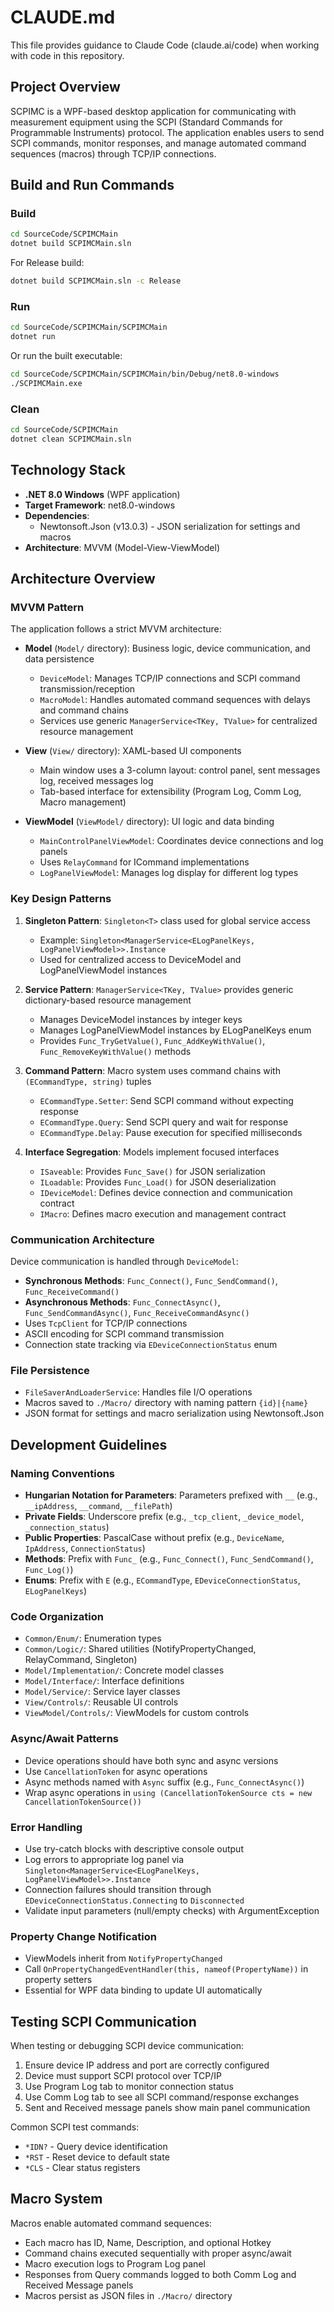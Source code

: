 # CLAUDE.md

This file provides guidance to Claude Code (claude.ai/code) when working with code in this repository.

## Project Overview

SCPIMC is a WPF-based desktop application for communicating with measurement equipment using the SCPI (Standard Commands for Programmable Instruments) protocol. The application enables users to send SCPI commands, monitor responses, and manage automated command sequences (macros) through TCP/IP connections.

## Build and Run Commands

### Build
```bash
cd SourceCode/SCPIMCMain
dotnet build SCPIMCMain.sln
```

For Release build:
```bash
dotnet build SCPIMCMain.sln -c Release
```

### Run
```bash
cd SourceCode/SCPIMCMain/SCPIMCMain
dotnet run
```

Or run the built executable:
```bash
cd SourceCode/SCPIMCMain/SCPIMCMain/bin/Debug/net8.0-windows
./SCPIMCMain.exe
```

### Clean
```bash
cd SourceCode/SCPIMCMain
dotnet clean SCPIMCMain.sln
```

## Technology Stack

- **.NET 8.0 Windows** (WPF application)
- **Target Framework**: net8.0-windows
- **Dependencies**:
  - Newtonsoft.Json (v13.0.3) - JSON serialization for settings and macros
- **Architecture**: MVVM (Model-View-ViewModel)

## Architecture Overview

### MVVM Pattern

The application follows a strict MVVM architecture:

- **Model** (`Model/` directory): Business logic, device communication, and data persistence
  - `DeviceModel`: Manages TCP/IP connections and SCPI command transmission/reception
  - `MacroModel`: Handles automated command sequences with delays and command chains
  - Services use generic `ManagerService<TKey, TValue>` for centralized resource management

- **View** (`View/` directory): XAML-based UI components
  - Main window uses a 3-column layout: control panel, sent messages log, received messages log
  - Tab-based interface for extensibility (Program Log, Comm Log, Macro management)

- **ViewModel** (`ViewModel/` directory): UI logic and data binding
  - `MainControlPanelViewModel`: Coordinates device connections and log panels
  - Uses `RelayCommand` for ICommand implementations
  - `LogPanelViewModel`: Manages log display for different log types

### Key Design Patterns

1. **Singleton Pattern**: `Singleton<T>` class used for global service access
   - Example: `Singleton<ManagerService<ELogPanelKeys, LogPanelViewModel>>.Instance`
   - Used for centralized access to DeviceModel and LogPanelViewModel instances

2. **Service Pattern**: `ManagerService<TKey, TValue>` provides generic dictionary-based resource management
   - Manages DeviceModel instances by integer keys
   - Manages LogPanelViewModel instances by ELogPanelKeys enum
   - Provides `Func_TryGetValue()`, `Func_AddKeyWithValue()`, `Func_RemoveKeyWithValue()` methods

3. **Command Pattern**: Macro system uses command chains with `(ECommandType, string)` tuples
   - `ECommandType.Setter`: Send SCPI command without expecting response
   - `ECommandType.Query`: Send SCPI query and wait for response
   - `ECommandType.Delay`: Pause execution for specified milliseconds

4. **Interface Segregation**: Models implement focused interfaces
   - `ISaveable`: Provides `Func_Save()` for JSON serialization
   - `ILoadable`: Provides `Func_Load()` for JSON deserialization
   - `IDeviceModel`: Defines device connection and communication contract
   - `IMacro`: Defines macro execution and management contract

### Communication Architecture

Device communication is handled through `DeviceModel`:

- **Synchronous Methods**: `Func_Connect()`, `Func_SendCommand()`, `Func_ReceiveCommand()`
- **Asynchronous Methods**: `Func_ConnectAsync()`, `Func_SendCommandAsync()`, `Func_ReceiveCommandAsync()`
- Uses `TcpClient` for TCP/IP connections
- ASCII encoding for SCPI command transmission
- Connection state tracking via `EDeviceConnectionStatus` enum

### File Persistence

- `FileSaverAndLoaderService`: Handles file I/O operations
- Macros saved to `./Macro/` directory with naming pattern `{id}|{name}`
- JSON format for settings and macro serialization using Newtonsoft.Json

## Development Guidelines

### Naming Conventions

- **Hungarian Notation for Parameters**: Parameters prefixed with `__` (e.g., `__ipAddress`, `__command`, `__filePath`)
- **Private Fields**: Underscore prefix (e.g., `_tcp_client`, `_device_model`, `_connection_status`)
- **Public Properties**: PascalCase without prefix (e.g., `DeviceName`, `IpAddress`, `ConnectionStatus`)
- **Methods**: Prefix with `Func_` (e.g., `Func_Connect()`, `Func_SendCommand()`, `Func_Log()`)
- **Enums**: Prefix with `E` (e.g., `ECommandType`, `EDeviceConnectionStatus`, `ELogPanelKeys`)

### Code Organization

- `Common/Enum/`: Enumeration types
- `Common/Logic/`: Shared utilities (NotifyPropertyChanged, RelayCommand, Singleton)
- `Model/Implementation/`: Concrete model classes
- `Model/Interface/`: Interface definitions
- `Model/Service/`: Service layer classes
- `View/Controls/`: Reusable UI controls
- `ViewModel/Controls/`: ViewModels for custom controls

### Async/Await Patterns

- Device operations should have both sync and async versions
- Use `CancellationToken` for async operations
- Async methods named with `Async` suffix (e.g., `Func_ConnectAsync()`)
- Wrap async operations in `using (CancellationTokenSource cts = new CancellationTokenSource())`

### Error Handling

- Use try-catch blocks with descriptive console output
- Log errors to appropriate log panel via `Singleton<ManagerService<ELogPanelKeys, LogPanelViewModel>>.Instance`
- Connection failures should transition through `EDeviceConnectionStatus.Connecting` to `Disconnected`
- Validate input parameters (null/empty checks) with ArgumentException

### Property Change Notification

- ViewModels inherit from `NotifyPropertyChanged`
- Call `OnPropertyChangedEventHandler(this, nameof(PropertyName))` in property setters
- Essential for WPF data binding to update UI automatically

## Testing SCPI Communication

When testing or debugging SCPI device communication:

1. Ensure device IP address and port are correctly configured
2. Device must support SCPI protocol over TCP/IP
3. Use Program Log tab to monitor connection status
4. Use Comm Log tab to see all SCPI command/response exchanges
5. Sent and Received message panels show main panel communication

Common SCPI test commands:
- `*IDN?` - Query device identification
- `*RST` - Reset device to default state
- `*CLS` - Clear status registers

## Macro System

Macros enable automated command sequences:

- Each macro has ID, Name, Description, and optional Hotkey
- Command chains executed sequentially with proper async/await
- Macro execution logs to Program Log panel
- Responses from Query commands logged to both Comm Log and Received Message panels
- Macros persist as JSON files in `./Macro/` directory
